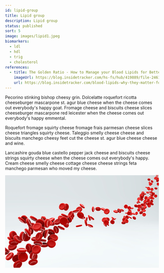 ```yaml
---
id: lipid-group
title: Lipid group
description: Lipid group
status: published
sort: 5
image: images/lipid1.jpeg
biomarkers:
  - ldl
  - hdl
  - trig
  - cholesterol
references:
  - title: The Golden Ratio - How to Manage your Blood Lipids for Better Health and Performance
    imageUrl: https://blog.insidetracker.com/hs-fs/hub/419889/file-2461727551-png/Healthy_Fats.png
    url: https://blog.insidetracker.com/blood-lipids-why-they-matter-for-recovery-and-health
---
```


Pecorino stinking bishop cheesy grin. Dolcelatte roquefort ricotta cheeseburger mascarpone st. agur blue cheese when the cheese comes out everybody's happy goat. Fromage cheese and biscuits cheese slices cheeseburger mascarpone red leicester when the cheese comes out everybody's happy emmental. 

Roquefort fromage squirty cheese fromage frais parmesan cheese slices cheese triangles squirty cheese. Taleggio smelly cheese cheese and biscuits manchego cheesy feet cut the cheese st. agur blue cheese cheese and wine. 

Lancashire gouda blue castello pepper jack cheese and biscuits cheese strings squirty cheese when the cheese comes out everybody's happy. Cream cheese smelly cheese cottage cheese cheese strings feta manchego parmesan who moved my cheese. 

![Iron](images/platelet2.jpeg)
